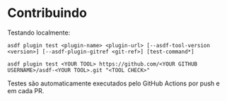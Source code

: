 # Contribuindo

Testando localmente:

```shell
asdf plugin test <plugin-name> <plugin-url> [--asdf-tool-version <version>] [--asdf-plugin-gitref <git-ref>] [test-command*]

asdf plugin test <YOUR TOOL> https://github.com/<YOUR GITHUB USERNAME>/asdf-<YOUR TOOL>.git "<TOOL CHECK>"
```

Testes são automaticamente executados pelo GitHub Actions por push e em cada PR.
